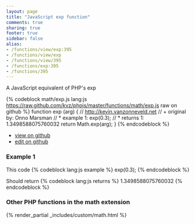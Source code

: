 ```yaml
---
layout: page
title: "JavaScript exp function"
comments: true
sharing: true
footer: true
sidebar: false
alias:
- /functions/view/exp:395
- /functions/view/exp
- /functions/view/395
- /functions/exp:395
- /functions/395
---
```

<!-- Generated by Rakefile:build -->
A JavaScript equivalent of PHP's exp

{% codeblock math/exp.js lang:js https://raw.github.com/kvz/phpjs/master/functions/math/exp.js raw on github %}
function exp (arg) {
  // http://kevin.vanzonneveld.net
  // +   original by: Onno Marsman
  // *     example 1: exp(0.3);
  // *     returns 1: 1.3498588075760032
  return Math.exp(arg);
}
{% endcodeblock %}

 - [view on github](https://github.com/kvz/phpjs/blob/master/functions/math/exp.js)
 - [edit on github](https://github.com/kvz/phpjs/edit/master/functions/math/exp.js)

### Example 1
This code
{% codeblock lang:js example %}
exp(0.3);
{% endcodeblock %}

Should return
{% codeblock lang:js returns %}
1.3498588075760032
{% endcodeblock %}


### Other PHP functions in the math extension
{% render_partial _includes/custom/math.html %}
